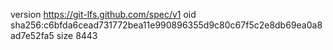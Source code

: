 version https://git-lfs.github.com/spec/v1
oid sha256:c6bfda6cead731772bea11e990896355d9c80c67f5c2e8db69ea0a8ad7e52fa5
size 8443
